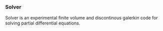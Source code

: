 ### Solver

Solver is an experimental finite volume and discontinous galerkin code 
for solving partial differential equations.

